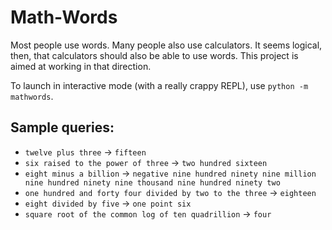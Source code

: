 # Math-Words
Most people use words.  Many people also use calculators.  It seems logical, then, that calculators should also be able to use words.  This project is aimed at working in that direction.

To launch in interactive mode (with a really crappy REPL), use `python -m mathwords`.

## Sample queries:
* `twelve plus three` -> `fifteen`
* `six raised to the power of three` -> `two hundred sixteen`
* `eight minus a billion` -> `negative nine hundred ninety nine million nine hundred ninety nine thousand nine hundred ninety two`
* `one hundred and forty four divided by two to the three` -> `eighteen`
* `eight divided by five` -> `one point six`
* `square root of the common log of ten quadrillion` -> `four`

